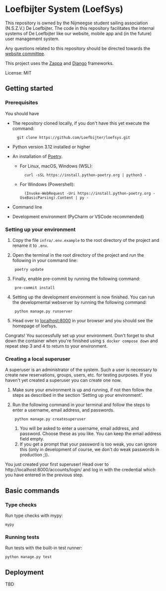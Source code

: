 # Loefbijter System (LoefSys)

This repository is owned by the Nijmeegse student sailing association (N.S.Z.V.) De Loefbijter. The code in this repository facilitates the internal systems of De Loefbijter like our website, mobile app and (in the future) user management system.

Any questions related to this repository should be directed towards the [website committee](mailto:webcie@loefbijter.nl).

This project uses the [Zappa](https://github.com/Miserlou/Zappa) and [Django](https://github.com/django/django) frameworks.

License: MIT

## Getting started
### Prerequisites
You should have
- The repository cloned locally, if you don't have this yet execute the command:

        git clone https://github.com/Loefbijter/loefsys.git
- Python version 3.12 installed or higher
- An installation of [Poetry](https://python-poetry.org/docs/#installing-with-the-official-installer).
    - For Linux, macOS, Windows (WSL):

            curl -sSL https://install.python-poetry.org | python3 -
    - For Windows (Powershell):

            (Invoke-WebRequest -Uri https://install.python-poetry.org -UseBasicParsing).Content | py -
- Command line
- Development environment (PyCharm or VSCode recommended)

### Setting up your environment
1. Copy the file `infra/.env.example` to the root directory of the project and rename it to `.env`.
2. Open the terminal in the root directory of the project and run the following in your command line:

        poetry update
3. Finally, enable pre-commit by running the following command:

        pre-commit install
4. Setting up the development environment is now finished. You can run the developmental webserver by running the following command:

        python manage.py runserver
5. Head over to [localhost:8000](localhost:8000) in your browser and you should see the homepage of loefsys.

Congrats! You successfully set up your environment. Don't forget to shut down the container when you're finished using `$ docker compose down` and repeat step 3 and 4 to return to your environment.

### Creating a local superuser
A superuser is an administrator of the system. Such a user is necessary to create new reservations, groups, users, etc. for testing purposes. If you haven't yet created a superuser you can create one now.
1. Make sure your environment is up and running, if not then follow the steps as described in the section 'Setting up your environment'.
2. Run the following command in your terminal and follow the steps to enter a username, email address, and passwords.

        python manage.py createsuperuser
   1. You will be asked to enter a username, email address, and password. Choose these as you like. You can keep the email address field empty.
   2. If you get a prompt that your password is too weak, you can ignore this (only in development of course, we don't do weak passwords in production ;)).

You just created your first superuser! Head over to http://localhost:8000/accounts/login/ and log in with the credential which you have entered in the previous step.

## Basic commands

### Type checks

Run type checks with mypy:

    mypy

### Running tests

Run tests with the built-in test runner:

    python manage.py test

## Deployment

TBD
